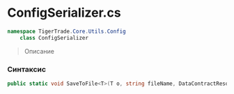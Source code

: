 
# ConfigSerializer.cs
```csharp
namespace TigerTrade.Core.Utils.Config  
    class ConfigSerializer
```

> Описание

### Синтаксис
```csharp
public static void SaveToFile<T>(T o, string fileName, DataContractResolver resolver = null)
```
